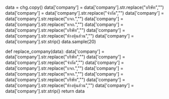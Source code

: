 data = chg.copy()
data['company'] = data['company'].str.replace("บริษัท","")
data['company'] = data['company'].str.replace("จำกัด","")
data['company'] = data['company'].str.replace("บจก.","")
data['company'] = data['company'].str.replace("หจก.","")
data['company'] = data['company'].str.replace("บริษัท","")
data['company'] = data['company'].str.replace("ห้างหุ้นส่วน","")
data['company'] = data['company'].str.strip()
data.sample(20)



def replace_company(data):
    data['company'] = data['company'].str.replace("บริษัท","")
    data['company'] = data['company'].str.replace("จำกัด","")
    data['company'] = data['company'].str.replace("บจก.","")
    data['company'] = data['company'].str.replace("หจก.","")
    data['company'] = data['company'].str.replace("บริษัท","")
    data['company'] = data['company'].str.replace("ห้างหุ้นส่วน","")
    data['company'] = data['company'].str.strip()
    return data